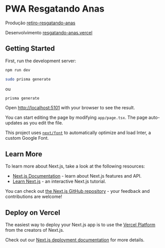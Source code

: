 # PWA Resgatando Anas

Produção [retiro-resgatando-anas](https://resgatando-anas-two.vercel.app/)

Desenvolvimento [resgatando-anas.vercel](https://resgatando-anas.vercel.app/)

## Getting Started

First, run the development server:

```bash
npm run dev
```

```bash
sudo prisma generate
```

ou

```bash
prisma generate
```

Open [http://localhost:5101](http://localhost:5101) with your browser to see the result.

You can start editing the page by modifying `app/page.tsx`. The page auto-updates as you edit the file.

This project uses [`next/font`](https://nextjs.org/docs/basic-features/font-optimization) to automatically optimize and load Inter, a custom Google Font.

## Learn More

To learn more about Next.js, take a look at the following resources:

- [Next.js Documentation](https://nextjs.org/docs) - learn about Next.js features and API.
- [Learn Next.js](https://nextjs.org/learn) - an interactive Next.js tutorial.

You can check out [the Next.js GitHub repository](https://github.com/vercel/next.js/) - your feedback and contributions are welcome!

## Deploy on Vercel

The easiest way to deploy your Next.js app is to use the [Vercel Platform](https://vercel.com/new?utm_medium=default-template&filter=next.js&utm_source=create-next-app&utm_campaign=create-next-app-readme) from the creators of Next.js.

Check out our [Next.js deployment documentation](https://nextjs.org/docs/deployment) for more details.
